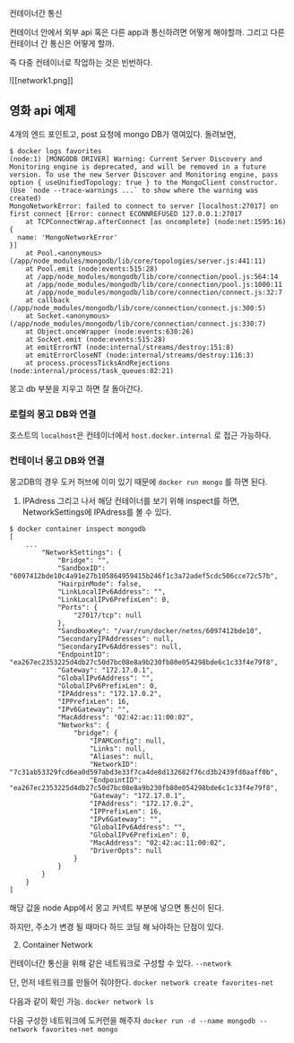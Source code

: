 
컨테이너간 통신

컨테이너 안에서 외부 api 혹은 다른 app과 통신하려면 어떻게 해야할까. 
그리고 다른 컨테이너 간 통신은 어떻게 할까.

즉 다중 컨테이너로 작업하는 것은 빈번하다. 

![[network1.png]]

## 영화 api 예제

4개의 엔드 포인트고, post 요청에 mongo DB가 엮여있다. 돌려보면, 

```
$ docker logs favorites
(node:1) [MONGODB DRIVER] Warning: Current Server Discovery and Monitoring engine is deprecated, and will be removed in a future version. To use the new Server Discover and Monitoring engine, pass option { useUnifiedTopology: true } to the MongoClient constructor.
(Use `node --trace-warnings ...` to show where the warning was created)
MongoNetworkError: failed to connect to server [localhost:27017] on first connect [Error: connect ECONNREFUSED 127.0.0.1:27017
    at TCPConnectWrap.afterConnect [as oncomplete] (node:net:1595:16) {
  name: 'MongoNetworkError'
}]
    at Pool.<anonymous> (/app/node_modules/mongodb/lib/core/topologies/server.js:441:11)
    at Pool.emit (node:events:515:28)
    at /app/node_modules/mongodb/lib/core/connection/pool.js:564:14
    at /app/node_modules/mongodb/lib/core/connection/pool.js:1000:11
    at /app/node_modules/mongodb/lib/core/connection/connect.js:32:7
    at callback (/app/node_modules/mongodb/lib/core/connection/connect.js:300:5)
    at Socket.<anonymous> (/app/node_modules/mongodb/lib/core/connection/connect.js:330:7)
    at Object.onceWrapper (node:events:630:26)
    at Socket.emit (node:events:515:28)
    at emitErrorNT (node:internal/streams/destroy:151:8)
    at emitErrorCloseNT (node:internal/streams/destroy:116:3)
    at process.processTicksAndRejections (node:internal/process/task_queues:82:21)

```

몽고 db 부분을 지우고 하면 잘 돌아간다. 

### 로컬의 몽고 DB와  연결

호스트의 `localhost`은 컨테이너에서  `host.docker.internal` 로 접근 가능하다. 

### 컨테이너 몽고 DB와 연결

몽고DB의 경우 도커 허브에 이미 있기 때문에 
`docker run mongo` 를 하면 된다. 

1. IPAdress
그리고 나서 해당 컨테이너를 보기 위해 inspect를 하면, NetworkSettings에 IPAdress를 볼 수 있다.
```
$ docker container inspect mongodb
[
    ...
        "NetworkSettings": {
            "Bridge": "",
            "SandboxID": "6097412bde10c4a91e27b105864959415b246f1c3a72adef5cdc506cce72c57b",
            "HairpinMode": false,
            "LinkLocalIPv6Address": "",
            "LinkLocalIPv6PrefixLen": 0,
            "Ports": {
                "27017/tcp": null
            },
            "SandboxKey": "/var/run/docker/netns/6097412bde10",
            "SecondaryIPAddresses": null,
            "SecondaryIPv6Addresses": null,
            "EndpointID": "ea267ec2353225d4db27c50d7bc08e8a9b230fb80e054298bde6c1c33f4e79f8",
            "Gateway": "172.17.0.1",
            "GlobalIPv6Address": "",
            "GlobalIPv6PrefixLen": 0,
            "IPAddress": "172.17.0.2",
            "IPPrefixLen": 16,
            "IPv6Gateway": "",
            "MacAddress": "02:42:ac:11:00:02",
            "Networks": {
                "bridge": {
                    "IPAMConfig": null,
                    "Links": null,
                    "Aliases": null,
                    "NetworkID": "7c31ab53329fcd6ea0d597abd3e33f7ca4de8d132682f76cd3b2439fd0aaff0b",
                    "EndpointID": "ea267ec2353225d4db27c50d7bc08e8a9b230fb80e054298bde6c1c33f4e79f8",
                    "Gateway": "172.17.0.1",
                    "IPAddress": "172.17.0.2",
                    "IPPrefixLen": 16,
                    "IPv6Gateway": "",
                    "GlobalIPv6Address": "",
                    "GlobalIPv6PrefixLen": 0,
                    "MacAddress": "02:42:ac:11:00:02",
                    "DriverOpts": null
                }
            }
        }
    }
]

```

해당 값을 node App에서 몽고 커넥트 부분에 넣으면 통신이 된다. 

하지만, 주소가 변경 될 때마다 하드 코딩 해 놔야하는 단점이 있다. 

2. Container Network

컨테이너간 통신을 위해 같은 네트워크로 구성할 수 있다.
`--network`

단, 먼저 네트워크를 만들어 줘야한다.
`docker network create favorites-net`

다음과 같이 확인 가능.
`docker network ls` 

다음 구성한 네트워크에 도커런을 해주자
`docker run -d --name mongodb --network favorites-net mongo`



